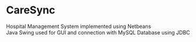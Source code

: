 # CareSync
Hospital Management System implemented using Netbeans 
<br>
Java Swing used for GUI and connection with MySQL Database using JDBC
<br>
